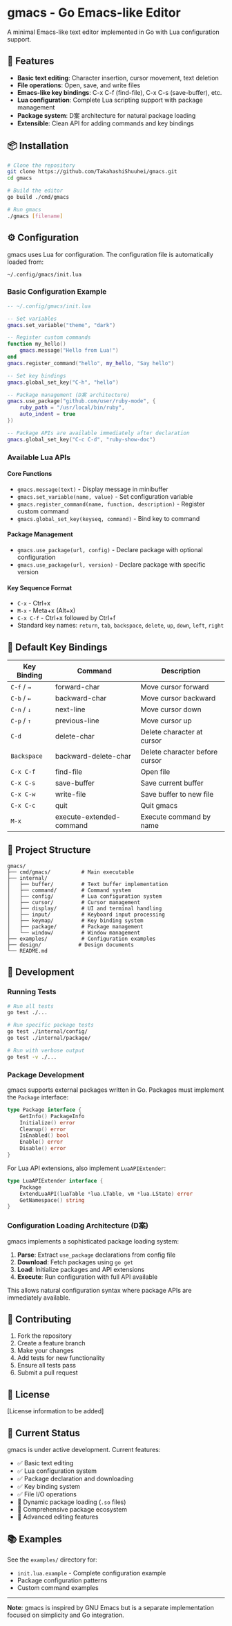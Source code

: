 # gmacs - Go Emacs-like Editor

A minimal Emacs-like text editor implemented in Go with Lua configuration support.

## 🚀 Features

- **Basic text editing**: Character insertion, cursor movement, text deletion
- **File operations**: Open, save, and write files
- **Emacs-like key bindings**: C-x C-f (find-file), C-x C-s (save-buffer), etc.
- **Lua configuration**: Complete Lua scripting support with package management
- **Package system**: D案 architecture for natural package loading
- **Extensible**: Clean API for adding commands and key bindings

## 📦 Installation

```bash
# Clone the repository
git clone https://github.com/TakahashiShuuhei/gmacs.git
cd gmacs

# Build the editor
go build ./cmd/gmacs

# Run gmacs
./gmacs [filename]
```

## ⚙️ Configuration

gmacs uses Lua for configuration. The configuration file is automatically loaded from:

```
~/.config/gmacs/init.lua
```

### Basic Configuration Example

```lua
-- ~/.config/gmacs/init.lua

-- Set variables
gmacs.set_variable("theme", "dark")

-- Register custom commands
function my_hello()
    gmacs.message("Hello from Lua!")
end
gmacs.register_command("hello", my_hello, "Say hello")

-- Set key bindings
gmacs.global_set_key("C-h", "hello")

-- Package management (D案 architecture)
gmacs.use_package("github.com/user/ruby-mode", {
    ruby_path = "/usr/local/bin/ruby",
    auto_indent = true
})

-- Package APIs are available immediately after declaration
gmacs.global_set_key("C-c C-d", "ruby-show-doc")
```

### Available Lua APIs

#### Core Functions
- `gmacs.message(text)` - Display message in minibuffer
- `gmacs.set_variable(name, value)` - Set configuration variable
- `gmacs.register_command(name, function, description)` - Register custom command
- `gmacs.global_set_key(keyseq, command)` - Bind key to command

#### Package Management
- `gmacs.use_package(url, config)` - Declare package with optional configuration
- `gmacs.use_package(url, version)` - Declare package with specific version

#### Key Sequence Format
- `C-x` - Ctrl+x
- `M-x` - Meta+x (Alt+x)
- `C-x C-f` - Ctrl+x followed by Ctrl+f
- Standard key names: `return`, `tab`, `backspace`, `delete`, `up`, `down`, `left`, `right`

## 🎯 Default Key Bindings

| Key Binding | Command | Description |
|-------------|---------|-------------|
| `C-f` / `→` | forward-char | Move cursor forward |
| `C-b` / `←` | backward-char | Move cursor backward |
| `C-n` / `↓` | next-line | Move cursor down |
| `C-p` / `↑` | previous-line | Move cursor up |
| `C-d` | delete-char | Delete character at cursor |
| `Backspace` | backward-delete-char | Delete character before cursor |
| `C-x C-f` | find-file | Open file |
| `C-x C-s` | save-buffer | Save current buffer |
| `C-x C-w` | write-file | Save buffer to new file |
| `C-x C-c` | quit | Quit gmacs |
| `M-x` | execute-extended-command | Execute command by name |

## 📁 Project Structure

```
gmacs/
├── cmd/gmacs/          # Main executable
├── internal/
│   ├── buffer/         # Text buffer implementation
│   ├── command/        # Command system
│   ├── config/         # Lua configuration system
│   ├── cursor/         # Cursor management
│   ├── display/        # UI and terminal handling
│   ├── input/          # Keyboard input processing
│   ├── keymap/         # Key binding system
│   ├── package/        # Package management
│   └── window/         # Window management
├── examples/           # Configuration examples
├── design/            # Design documents
└── README.md
```

## 🔧 Development

### Running Tests

```bash
# Run all tests
go test ./...

# Run specific package tests
go test ./internal/config/
go test ./internal/package/

# Run with verbose output
go test -v ./...
```

### Package Development

gmacs supports external packages written in Go. Packages must implement the `Package` interface:

```go
type Package interface {
    GetInfo() PackageInfo
    Initialize() error
    Cleanup() error
    IsEnabled() bool
    Enable() error
    Disable() error
}
```

For Lua API extensions, also implement `LuaAPIExtender`:

```go
type LuaAPIExtender interface {
    Package
    ExtendLuaAPI(luaTable *lua.LTable, vm *lua.LState) error
    GetNamespace() string
}
```

### Configuration Loading Architecture (D案)

gmacs implements a sophisticated package loading system:

1. **Parse**: Extract `use_package` declarations from config file
2. **Download**: Fetch packages using `go get`
3. **Load**: Initialize packages and API extensions
4. **Execute**: Run configuration with full API available

This allows natural configuration syntax where package APIs are immediately available.

## 🤝 Contributing

1. Fork the repository
2. Create a feature branch
3. Make your changes
4. Add tests for new functionality
5. Ensure all tests pass
6. Submit a pull request

## 📄 License

[License information to be added]

## 🚧 Current Status

gmacs is under active development. Current features:

- ✅ Basic text editing
- ✅ Lua configuration system
- ✅ Package declaration and downloading
- ✅ Key binding system
- ✅ File I/O operations
- 🚧 Dynamic package loading (`.so` files)
- 🚧 Comprehensive package ecosystem
- 🚧 Advanced editing features

## 📚 Examples

See the `examples/` directory for:
- `init.lua.example` - Complete configuration example
- Package configuration patterns
- Custom command examples

---

**Note**: gmacs is inspired by GNU Emacs but is a separate implementation focused on simplicity and Go integration.